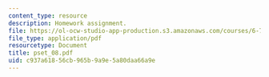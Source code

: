 ```yaml
---
content_type: resource
description: Homework assignment.
file: https://ol-ocw-studio-app-production.s3.amazonaws.com/courses/6-781j-submicrometer-and-nanometer-technology-spring-2006/c937a61856cb965b9a9e5a80daa66a9e_pset_08.pdf
file_type: application/pdf
resourcetype: Document
title: pset_08.pdf
uid: c937a618-56cb-965b-9a9e-5a80daa66a9e
---
```


